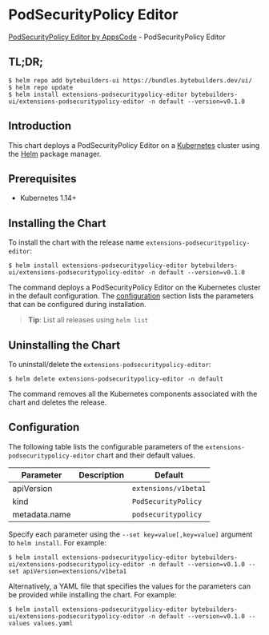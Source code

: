 # PodSecurityPolicy Editor

[PodSecurityPolicy Editor by AppsCode](https://byte.builders) - PodSecurityPolicy Editor

## TL;DR;

```console
$ helm repo add bytebuilders-ui https://bundles.bytebuilders.dev/ui/
$ helm repo update
$ helm install extensions-podsecuritypolicy-editor bytebuilders-ui/extensions-podsecuritypolicy-editor -n default --version=v0.1.0
```

## Introduction

This chart deploys a PodSecurityPolicy Editor on a [Kubernetes](http://kubernetes.io) cluster using the [Helm](https://helm.sh) package manager.

## Prerequisites

- Kubernetes 1.14+

## Installing the Chart

To install the chart with the release name `extensions-podsecuritypolicy-editor`:

```console
$ helm install extensions-podsecuritypolicy-editor bytebuilders-ui/extensions-podsecuritypolicy-editor -n default --version=v0.1.0
```

The command deploys a PodSecurityPolicy Editor on the Kubernetes cluster in the default configuration. The [configuration](#configuration) section lists the parameters that can be configured during installation.

> **Tip**: List all releases using `helm list`

## Uninstalling the Chart

To uninstall/delete the `extensions-podsecuritypolicy-editor`:

```console
$ helm delete extensions-podsecuritypolicy-editor -n default
```

The command removes all the Kubernetes components associated with the chart and deletes the release.

## Configuration

The following table lists the configurable parameters of the `extensions-podsecuritypolicy-editor` chart and their default values.

|   Parameter   | Description |       Default        |
|---------------|-------------|----------------------|
| apiVersion    |             | `extensions/v1beta1` |
| kind          |             | `PodSecurityPolicy`  |
| metadata.name |             | `podsecuritypolicy`  |


Specify each parameter using the `--set key=value[,key=value]` argument to `helm install`. For example:

```console
$ helm install extensions-podsecuritypolicy-editor bytebuilders-ui/extensions-podsecuritypolicy-editor -n default --version=v0.1.0 --set apiVersion=extensions/v1beta1
```

Alternatively, a YAML file that specifies the values for the parameters can be provided while
installing the chart. For example:

```console
$ helm install extensions-podsecuritypolicy-editor bytebuilders-ui/extensions-podsecuritypolicy-editor -n default --version=v0.1.0 --values values.yaml
```
